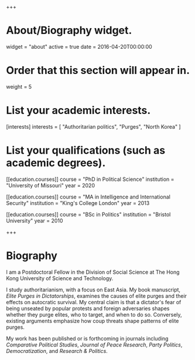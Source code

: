 +++
# About/Biography widget.
widget = "about"
active = true
date = 2016-04-20T00:00:00

# Order that this section will appear in.
weight = 5

# List your academic interests.
[interests]
  interests = [
    "Authoritarian politics",
    "Purges",
    "North Korea"
  ]

# List your qualifications (such as academic degrees).
[[education.courses]]
  course = "PhD in Political Science"
  institution = "University of Missouri"
  year = 2020

[[education.courses]]
  course = "MA in Intelligence and International Security"
  institution = "King's College London"
  year = 2013

[[education.courses]]
  course = "BSc in Politics"
  institution = "Bristol University"
  year = 2010
 
+++

# Biography

I am a Postdoctoral Fellow in the Division of Social Science at The Hong Kong University of Science and Technology.

I study authoritarianism, with a focus on East Asia. My book manuscript, *Elite Purges in Dictatorships*, examines the causes of elite purges and their effects on autocratic survival. My central claim is that a dictator's fear of being unseated by popular protests and foreign adversaries shapes whether they purge elites, who to target, and when to do so. Conversely, existing arguments emphasize how coup threats shape patterns of elite purges.

My work has been published or is forthcoming in journals including *Comparative Political Studies*, *Journal of Peace Research*, *Party Politics*, *Democratization*, and *Research & Politics*. 
